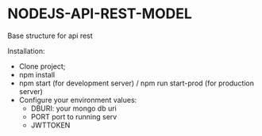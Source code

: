 # NODEJS-API-REST-MODEL
Base structure for api rest

Installation:
  - Clone project;
  - npm install
  - npm start (for development server) / npm  run start-prod (for production server)
  - Configure your environment values:
    - DBURI: your mongo db uri
    - PORT port to running serv
    - JWTTOKEN

